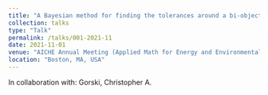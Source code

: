 ```yaml
---
title: "A Bayesian method for finding the tolerances around a bi-objective Pareto front: Application to electrochemical carbon capture solution chemistries"
collection: talks
type: "Talk"
permalink: /talks/001-2021-11
date: 2021-11-01
venue: "AICHE Annual Meeting (Applied Math for Energy and Environmental Applications)"
location: "Boston, MA, USA"
---
```


In collaboration with: Gorski, Christopher A.
